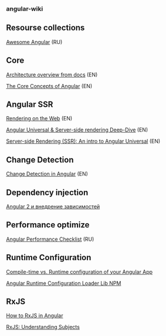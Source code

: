 ### angular-wiki

## Resourse collections

[Awesome Angular](https://github.com/Angular-RU/angular-awesome-list) (RU)

## Core 

[Architecture overview from docs](https://angular.io/guide/architecture) (EN)

[The Core Concepts of Angular](https://vsavkin.com/the-core-concepts-of-angular-2-c3d6cbe04d04) (EN)


## Angular SSR

[Rendering on the Web](https://developers.google.com/web/updates/2019/02/rendering-on-the-web) (EN)

[Angular Universal & Server-side rendering Deep-Dive](https://medium.com/@MarkPieszak/angular-universal-server-side-rendering-deep-dive-dc442a6be7b7) (EN)

[Server-side Rendering (SSR): An intro to Angular Universal](https://angular.io/guide/universal) (EN)

## Change Detection

[Change Detection in Angular](https://vsavkin.com/change-detection-in-angular-2-4f216b855d4c) (EN)

## Dependency injection

[Angular 2 и внедрение зависимостей](https://habr.com/ru/post/281449/)

## Performance optimize 

[Angular Performance Checklist](https://github.com/mgechev/angular-performance-checklist/blob/master/README.ru-RU.md) (RU)

## Runtime Configuration

[Compile-time vs. Runtime configuration of your Angular App](https://juristr.com/blog/2018/01/ng-app-runtime-config/)

[Angular Runtime Configuration Loader Lib NPM](https://www.npmjs.com/package/runtime-config-loader)

## RxJS 

[How to RxJS in Angular](https://blog.angularindepth.com/how-to-rxjs-in-angular-1037908e82a5)

[RxJS: Understanding Subjects](https://blog.angularindepth.com/rxjs-understanding-subjects-5c585188c3e1)